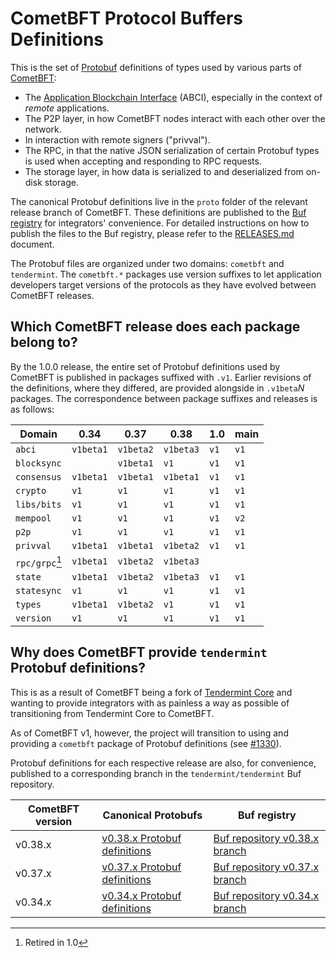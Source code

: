 [NB]: # (
  Ensure that all hyperlinks in this doc are absolute URLs, not relative ones,
  as this doc gets published to the Buf registry and relative URLs will fail
  to resolve.
)

# CometBFT Protocol Buffers Definitions

This is the set of [Protobuf][protobuf] definitions of types used by various
parts of [CometBFT]:

- The [Application Blockchain Interface][abci] (ABCI), especially in the context
  of _remote_ applications.
- The P2P layer, in how CometBFT nodes interact with each other over the
  network.
- In interaction with remote signers ("privval").
- The RPC, in that the native JSON serialization of certain Protobuf types is
  used when accepting and responding to RPC requests.
- The storage layer, in how data is serialized to and deserialized from on-disk
  storage.

The canonical Protobuf definitions live in the `proto` folder of the relevant
release branch of CometBFT. These definitions are published to the [Buf
registry][buf] for integrators' convenience. For detailed instructions on how to publish
the files to the Buf registry, please refer to the [RELEASES.md](../RELEASES.md) document.

The Protobuf files are organized under two domains: `cometbft` and `tendermint`.
The `cometbft.*` packages use version suffixes to let application developers
target versions of the protocols as they have evolved between CometBFT releases.

## Which CometBFT release does each package belong to?

By the 1.0.0 release, the entire set of Protobuf definitions used by CometBFT
is published in packages suffixed with `.v1`. Earlier revisions of the
definitions, where they differed, are provided alongside in `.v1beta`_N_
packages. The correspondence between package suffixes and releases is as follows:

| Domain         | 0.34      | 0.37      | 0.38      | 1.0  | main |
| -------------- | --------- | --------- | --------- | ---- | ---- |
| `abci`         | `v1beta1` | `v1beta2` | `v1beta3` | `v1` | `v1` |
| `blocksync`    |           | `v1beta1` | `v1`      | `v1` | `v1` |
| `consensus`    | `v1beta1` | `v1beta1` | `v1beta1` | `v1` | `v1` |
| `crypto`       | `v1`      | `v1`      | `v1`      | `v1` | `v1` |
| `libs/bits`    | `v1`      | `v1`      | `v1`      | `v1` | `v1` |
| `mempool`      | `v1`      | `v1`      | `v1`      | `v1` | `v2` |
| `p2p`          | `v1`      | `v1`      | `v1`      | `v1` | `v1` |
| `privval`      | `v1beta1` | `v1beta1` | `v1beta2` | `v1` | `v1` |
| `rpc/grpc`[^1] | `v1beta1` | `v1beta2` | `v1beta3` |      |      |
| `state`        | `v1beta1` | `v1beta2` | `v1beta3` | `v1` | `v1` |
| `statesync`    | `v1`      | `v1`      | `v1`      | `v1` | `v1` |
| `types`        | `v1beta1` | `v1beta2` | `v1`      | `v1` | `v1` |
| `version`      | `v1`      | `v1`      | `v1`      | `v1` | `v1` |

[^1]: Retired in 1.0

## Why does CometBFT provide `tendermint` Protobuf definitions?

This is as a result of CometBFT being a fork of [Tendermint Core][tmcore] and
wanting to provide integrators with as painless a way as possible of
transitioning from Tendermint Core to CometBFT.

As of CometBFT v1, however, the project will transition to using and providing a
`cometbft` package of Protobuf definitions (see [\#1330]).

Protobuf definitions for each respective release are also, for convenience,
published to a corresponding branch in the `tendermint/tendermint` Buf repository.

| CometBFT version | Canonical Protobufs                         | Buf registry                              |
|------------------|---------------------------------------------|-------------------------------------------|
| v0.38.x          | [v0.38.x Protobuf definitions][v038-protos] | [Buf repository v0.38.x branch][v038-buf] |
| v0.37.x          | [v0.37.x Protobuf definitions][v037-protos] | [Buf repository v0.37.x branch][v037-buf] |
| v0.34.x          | [v0.34.x Protobuf definitions][v034-protos] | [Buf repository v0.34.x branch][v034-buf] |

[protobuf]: https://protobuf.dev/
[CometBFT]: https://github.com/cometbft/cometbft
[abci]: https://github.com/cometbft/cometbft/tree/main/spec/abci
[buf]: https://buf.build/tendermint/tendermint
[tmcore]: https://github.com/tendermint/tendermint
[\#1330]: https://github.com/cometbft/cometbft/issues/1330
[v034-protos]: https://github.com/cometbft/cometbft/tree/v0.34.x/proto
[v034-buf]: https://buf.build/tendermint/tendermint/docs/v0.34.x
[v037-protos]: https://github.com/cometbft/cometbft/tree/v0.37.x/proto
[v037-buf]: https://buf.build/tendermint/tendermint/docs/v0.37.x
[v038-protos]: https://github.com/cometbft/cometbft/tree/v0.38.x/proto
[v038-buf]: https://buf.build/tendermint/tendermint/docs/v0.38.x
